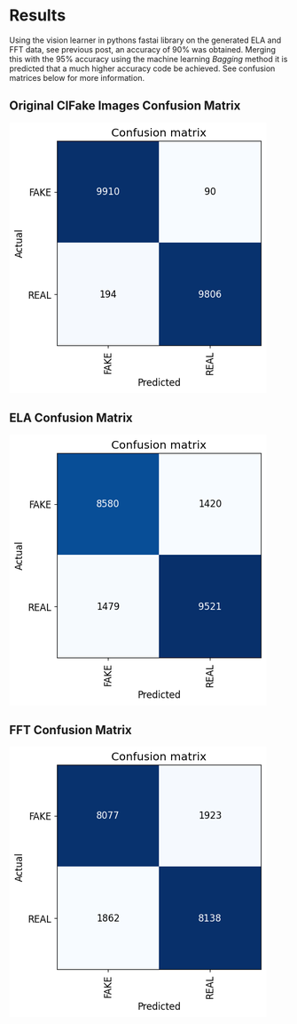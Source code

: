 # Results
Using the vision learner in pythons fastai library on the generated ELA and FFT data, see previous post, an accuracy of 90% was obtained. Merging this with the 95% accuracy using the machine learning *Bagging* method it is predicted that a much higher accuracy code be achieved. See confusion matrices below for more information.


## Original CIFake Images Confusion Matrix

![Alt text](../images/OrigConfusion.png)

## ELA Confusion Matrix
![Alt text](../images/ELAconfusion.png)

## FFT Confusion Matrix
![Alt text](../images/FFTconfusion.png)